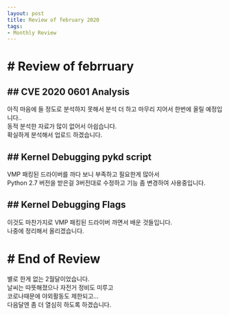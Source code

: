 ```yaml
---
layout: post
title: Review of february 2020
tags:
- Monthly Review
---
```


# # Review of febrruary

## ## CVE 2020 0601 Analysis
아직 마음에 들 정도로 분석하지 못해서 분석 더 하고 마무리 지어서 한번에 올릴 예정입니다..  
동적 분석한 자료가 많이 없어서 아쉽습니다.  
확실하게 분석해서 업로드 하겠습니다.  

## ## Kernel Debugging pykd script

VMP 패킹된 드라이버를 까다 보니 부족하고 필요한게 많아서  
Python 2.7 버전을 받은걸 3버전대로 수정하고 기능 좀 변경하여 사용중입니다.  

## ## Kernel Debugging Flags
이것도 마찬가지로 VMP 패킹된 드라이버 까면서 배운 것들입니다.  
나중에 정리해서 올리겠습니다.  

# # End of Review
별로 한게 없는 2월달이었습니다.  
날씨는 따뜻해졌으나 자전거 정비도 미루고  
코로나때문에 야외활동도 제한되고...  
다음달엔 좀 더 열심히 하도록 하겠습니다.  

